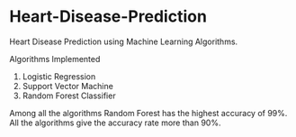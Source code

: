 # Heart-Disease-Prediction
Heart Disease Prediction using Machine Learning Algorithms.

Algorithms Implemented
1. Logistic Regression
2. Support Vector Machine 
3. Random Forest Classifier

Among all the algorithms Random Forest has the highest accuracy of 99%.
All the algorithms give the accuracy rate more than 90%. 
